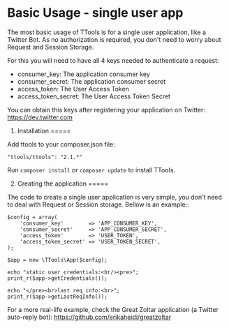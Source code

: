 Basic Usage - single user app
======

The most basic usage of TTools is for a single user application, like a Twitter Bot. As no authorization is required, you don't need to worry about Request and Session Storage.

For this you will need to have all 4 keys needed to authenticate a request:

- consumer_key: The application consumer key
- consumer_secret: The application consumer secret
- access_token: The User Access Token
- access_token_secret: The User Access Token Secret

You can obtain this keys after registering your application on Twitter: https://dev.twitter.com 

1. Installation
=====

Add ttools to your composer.json file:

``"ttools/ttools": "2.1.*"``



Run ``composer install`` or ``composer update`` to install TTools.

2. Creating the application
=====

The code to create a single user application is very simple, you don't need to deal with Request or Session storage.
Bellow is an example::

    $config = array(
        'consumer_key'        => 'APP_CONSUMER_KEY',
        'consumer_secret'     => 'APP_CONSUMER_SECRET',
        'access_token'        => 'USER_TOKEN',
        'access_token_secret' => 'USER_TOKEN_SECRET',
    );

    $app = new \TTools\App($config);

    echo "static user credentials:<br/><pre>";
    print_r($app->getCredentials());

    echo "</pre><br>last req info:<br>";
    print_r($app->getLastReqInfo());


For a more real-life example, check the Great Zoltar application (a Twitter auto-reply bot):
https://github.com/erikaheidi/greatzoltar
